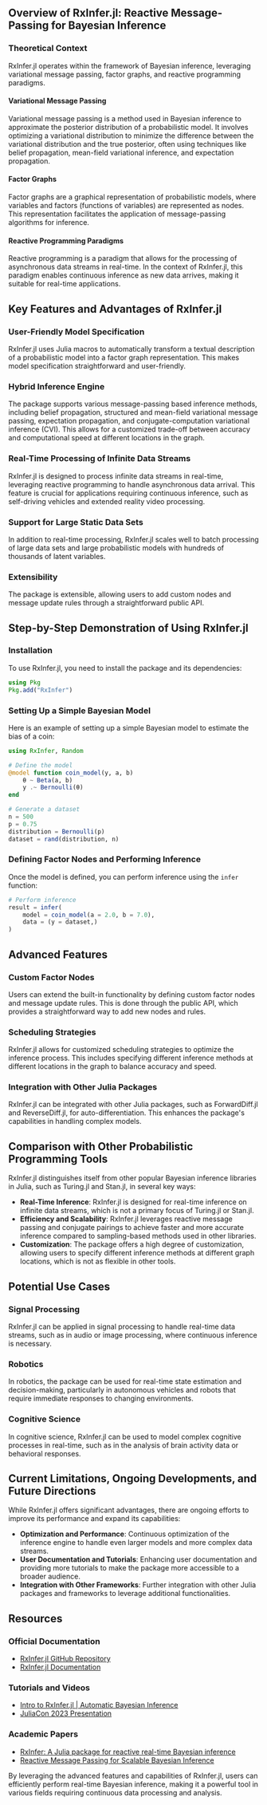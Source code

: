 ## Overview of RxInfer.jl: Reactive Message-Passing for Bayesian Inference

### Theoretical Context

RxInfer.jl operates within the framework of Bayesian inference, leveraging variational message passing, factor graphs, and reactive programming paradigms.

#### Variational Message Passing
Variational message passing is a method used in Bayesian inference to approximate the posterior distribution of a probabilistic model. It involves optimizing a variational distribution to minimize the difference between the variational distribution and the true posterior, often using techniques like belief propagation, mean-field variational inference, and expectation propagation.

#### Factor Graphs
Factor graphs are a graphical representation of probabilistic models, where variables and factors (functions of variables) are represented as nodes. This representation facilitates the application of message-passing algorithms for inference.

#### Reactive Programming Paradigms
Reactive programming is a paradigm that allows for the processing of asynchronous data streams in real-time. In the context of RxInfer.jl, this paradigm enables continuous inference as new data arrives, making it suitable for real-time applications.

## Key Features and Advantages of RxInfer.jl

### User-Friendly Model Specification
RxInfer.jl uses Julia macros to automatically transform a textual description of a probabilistic model into a factor graph representation. This makes model specification straightforward and user-friendly.

### Hybrid Inference Engine
The package supports various message-passing based inference methods, including belief propagation, structured and mean-field variational message passing, expectation propagation, and conjugate-computation variational inference (CVI). This allows for a customized trade-off between accuracy and computational speed at different locations in the graph.

### Real-Time Processing of Infinite Data Streams
RxInfer.jl is designed to process infinite data streams in real-time, leveraging reactive programming to handle asynchronous data arrival. This feature is crucial for applications requiring continuous inference, such as self-driving vehicles and extended reality video processing.

### Support for Large Static Data Sets
In addition to real-time processing, RxInfer.jl scales well to batch processing of large data sets and large probabilistic models with hundreds of thousands of latent variables.

### Extensibility
The package is extensible, allowing users to add custom nodes and message update rules through a straightforward public API.

## Step-by-Step Demonstration of Using RxInfer.jl

### Installation
To use RxInfer.jl, you need to install the package and its dependencies:
```julia
using Pkg
Pkg.add("RxInfer")
```

### Setting Up a Simple Bayesian Model
Here is an example of setting up a simple Bayesian model to estimate the bias of a coin:

```julia
using RxInfer, Random

# Define the model
@model function coin_model(y, a, b)
    θ ~ Beta(a, b)
    y .~ Bernoulli(θ)
end

# Generate a dataset
n = 500
p = 0.75
distribution = Bernoulli(p)
dataset = rand(distribution, n)
```

### Defining Factor Nodes and Performing Inference
Once the model is defined, you can perform inference using the `infer` function:

```julia
# Perform inference
result = infer(
    model = coin_model(a = 2.0, b = 7.0),
    data = (y = dataset,)
)
```

## Advanced Features

### Custom Factor Nodes
Users can extend the built-in functionality by defining custom factor nodes and message update rules. This is done through the public API, which provides a straightforward way to add new nodes and rules.

### Scheduling Strategies
RxInfer.jl allows for customized scheduling strategies to optimize the inference process. This includes specifying different inference methods at different locations in the graph to balance accuracy and speed.

### Integration with Other Julia Packages
RxInfer.jl can be integrated with other Julia packages, such as ForwardDiff.jl and ReverseDiff.jl, for auto-differentiation. This enhances the package's capabilities in handling complex models.

## Comparison with Other Probabilistic Programming Tools

RxInfer.jl distinguishes itself from other popular Bayesian inference libraries in Julia, such as Turing.jl and Stan.jl, in several key ways:

- **Real-Time Inference**: RxInfer.jl is designed for real-time inference on infinite data streams, which is not a primary focus of Turing.jl or Stan.jl.
- **Efficiency and Scalability**: RxInfer.jl leverages reactive message passing and conjugate pairings to achieve faster and more accurate inference compared to sampling-based methods used in other libraries.
- **Customization**: The package offers a high degree of customization, allowing users to specify different inference methods at different graph locations, which is not as flexible in other tools.

## Potential Use Cases

### Signal Processing
RxInfer.jl can be applied in signal processing to handle real-time data streams, such as in audio or image processing, where continuous inference is necessary.

### Robotics
In robotics, the package can be used for real-time state estimation and decision-making, particularly in autonomous vehicles and robots that require immediate responses to changing environments.

### Cognitive Science
In cognitive science, RxInfer.jl can be used to model complex cognitive processes in real-time, such as in the analysis of brain activity data or behavioral responses.

## Current Limitations, Ongoing Developments, and Future Directions

While RxInfer.jl offers significant advantages, there are ongoing efforts to improve its performance and expand its capabilities:

- **Optimization and Performance**: Continuous optimization of the inference engine to handle even larger models and more complex data streams.
- **User Documentation and Tutorials**: Enhancing user documentation and providing more tutorials to make the package more accessible to a broader audience.
- **Integration with Other Frameworks**: Further integration with other Julia packages and frameworks to leverage additional functionalities.

## Resources

### Official Documentation
- [RxInfer.jl GitHub Repository](https://github.com/ReactiveBayes/RxInfer.jl)
- [RxInfer.jl Documentation](https://rxinfer.ml/)

### Tutorials and Videos
- [Intro to RxInfer.jl | Automatic Bayesian Inference](https://www.youtube.com/watch?v=_vVHWzK9NEI)
- [JuliaCon 2023 Presentation](https://pretalx.com/juliacon2023/talk/WQNE9L/)

### Academic Papers
- [RxInfer: A Julia package for reactive real-time Bayesian inference](https://www.theoj.org/joss-papers/joss.05161/10.21105.joss.05161.pdf)
- [Reactive Message Passing for Scalable Bayesian Inference](https://biaslab.github.io/publication/)

By leveraging the advanced features and capabilities of RxInfer.jl, users can efficiently perform real-time Bayesian inference, making it a powerful tool in various fields requiring continuous data processing and analysis.